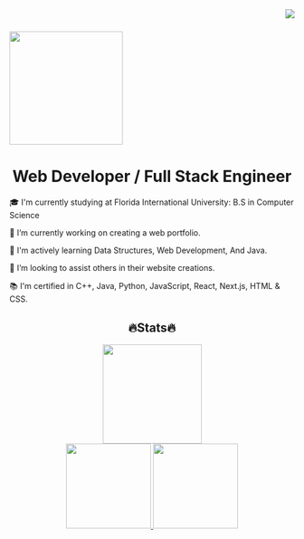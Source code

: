 
<a>
  <img align="right" src="https://komarev.com/ghpvc/?username=Ghostellor&color=blue&label=Visitors" />
</a>

<h1>
  <a href="https://git.io/typing-svg">
    <img height=200 align="center" src="https://readme-typing-svg.demolab.com/?lines=Hello!;Welcome+to+my+portfolio!" />
  </a>
</h1>

<h1 align=center>
  Web Developer / Full Stack Engineer
</h1>

🎓 I'm currently studying at Florida International University: B.S in Computer Science

🔭 I’m currently working on creating a web portfolio.

🌱 I'm actively learning Data Structures, Web Development, And Java.

👯 I’m looking to assist others in their website creations.

📚 I'm certified in C++, Java, Python, JavaScript, React, Next.js, HTML & CSS.

<h2 align=center>
  🔥Stats🔥
</h2>

<div align = center>
<a href="https://git.io/streak-stats">
  <img height=175 src="https://streak-stats.demolab.com/?user=Ghostellor&theme=dark" />
</a>
</div>

<div align = center>
<a href="https://github.com/Ghostellor/github-readme-stats">
  <img height=150 src="https://github-readme-stats.vercel.app/api?username=Ghostellor&theme=dark&rank_icon=github" />
</a>
<a href="https://github.com/anuraghazra/convoychat">
  <img height=150 src="https://github-readme-stats.vercel.app/api/top-langs?username=Ghostellor&layout=compact&langs_count=8&card_width=320&theme=dark" />
</a>
</div>

